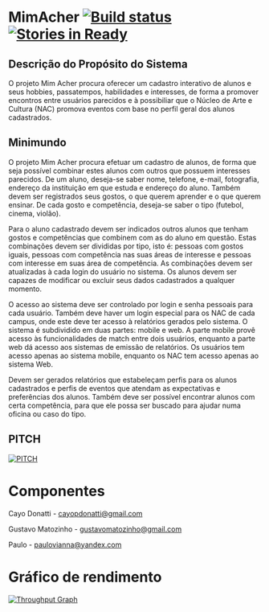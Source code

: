 # MimAcher    [![Build status](https://ci.appveyor.com/api/projects/status/40q65vgahi2w9162/branch/master?svg=true)](https://ci.appveyor.com/project/gmatozinho/mimacher/branch/master) [![Stories in Ready](https://badge.waffle.io/gmatozinho/MimAcher.svg?label=ready&title=Ready)](http://waffle.io/gmatozinho/MimAcher)



## Descrição do Propósito do Sistema 

O projeto Mim Acher procura oferecer um cadastro interativo de alunos e seus hobbies, passatempos, habilidades e interesses, de forma a promover encontros entre usuários parecidos e à possibiliar que o Núcleo de Arte e Cultura (NAC) promova eventos com base no perfil geral dos alunos cadastrados.

## Minimundo

O projeto Mim Acher procura efetuar um cadastro de alunos, de forma que seja possível combinar estes alunos com outros que possuem interesses parecidos. De um aluno, deseja-se saber nome, telefone, e-mail, fotografia, endereço da instituição em que estuda e endereço do aluno. Também devem ser registrados seus gostos, o que querem aprender e o que querem ensinar. De cada gosto e competência, deseja-se saber o tipo (futebol, cinema, violão).

Para o aluno cadastrado devem ser indicados outros alunos que tenham gostos e competências que combinem com as do aluno em questão. Estas combinações devem ser divididas por tipo, isto é: pessoas com gostos iguais, pessoas com competência nas suas áreas de interesse e pessoas com interesse em suas área de competência. As combinações devem ser atualizadas à cada login do usuário no sistema. Os alunos devem ser capazes de modificar ou excluir seus dados cadastrados a qualquer momento.

O acesso ao sistema deve ser controlado por login e senha pessoais para cada usuário. Também deve haver um login especial para os NAC de cada campus, onde este deve ter acesso à relatórios gerados pelo sistema. O sistema é subdividido em duas partes: mobile e web. A parte mobile provê acesso às funcionalidades de match entre dois usuários, enquanto a parte web dá acesso aos sistemas de emissão de relatórios. Os usuários tem acesso apenas ao sistema mobile, enquanto os NAC tem acesso apenas ao sistema Web.

Devem ser gerados relatórios que estabeleçam perfis para os alunos cadastrados e perfis de eventos que atendam as expectativas e preferências dos alunos. Também deve ser possível encontrar alunos com certa competência, para que ele possa ser buscado para ajudar numa oficina ou caso do tipo.

## PITCH
[![PITCH](https://img.youtube.com/vi/jpqICXZHj28/0.jpg)](https://www.youtube.com/watch?v=jpqICXZHj28)

# Componentes

Cayo Donatti - cayopdonatti@gmail.com

Gustavo Matozinho - gustavomatozinho@gmail.com

Paulo - paulovianna@yandex.com

# Gráfico de rendimento 

[![Throughput Graph](https://graphs.waffle.io/gmatozinho/MimAcher/throughput.svg)](https://waffle.io/gmatozinho/MimAcher/metrics/throughput)
